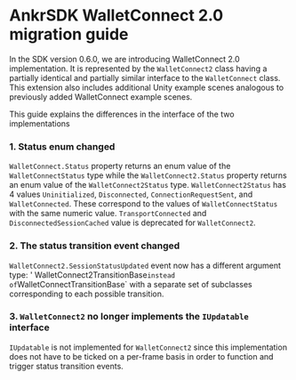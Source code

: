 # AnkrSDK WalletConnect 2.0 migration guide

In the SDK version 0.6.0, we are introducing WalletConnect 2.0 implementation. It is represented by the `WalletConnect2` class having a partially identical and partially similar interface to the `WalletConnect` class. This extension also includes additional Unity example scenes analogous to previously added WalletConnect example scenes.

This guide explains the differences in the interface of the two implementations

### 1. Status enum changed

`WalletConnect.Status` property returns an enum value of the `WalletConnectStatus` type while the `WalletConnect2.Status` property returns an enum value of the `WalletConnect2Status` type.  `WalletConnect2Status` has 4 values `Uninitialized`, `Disconnected`, `ConnectionRequestSent`, and `WalletConnected`. These correspond to the values of `WalletConnectStatus` with the same numeric value. `TransportConnected` and `DisconnectedSessionCached` value is deprecated for `WalletConnect2`.

### 2. The status transition event changed

`WalletConnect2.SessionStatusUpdated` event now has a different argument type: ' WalletConnect2TransitionBase` instead of `WalletConnectTransitionBase` with a separate set of subclasses corresponding to each possible transition.


### 3. `WalletConnect2` no longer implements the `IUpdatable` interface

`IUpdatable` is not implemented for `WalletConnect2` since this implementation does not have to be ticked on a per-frame basis in order to function and trigger status transition events.